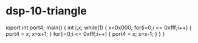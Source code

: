 # dsp-10-triangle
ioport int port4;
main()
{
int i,x;
while(1)
{
x=0x000;
for(i=0;i <= 0xfff;i++)
{
port4 = x;
x=x+1;
}
for(i=0;i <= 0xfff;i++)
{
port4 = x;
x=x-1;
}
}
}
